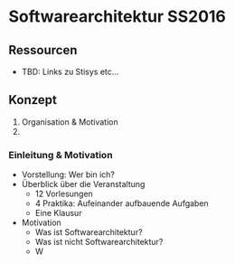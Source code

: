 # Softwarearchitektur SS2016

## Ressourcen

* TBD: Links zu Stisys etc...

## Konzept

  1. Organisation & Motivation
  2.

### Einleitung & Motivation

* Vorstellung: Wer bin ich?
* Überblick über die Veranstaltung
  * 12 Vorlesungen
  * 4 Praktika: Aufeinander aufbauende Aufgaben
  * Eine Klausur
* Motivation
  * Was ist Softwarearchitektur?
  * Was ist nicht Softwarearchitektur?
  * W
